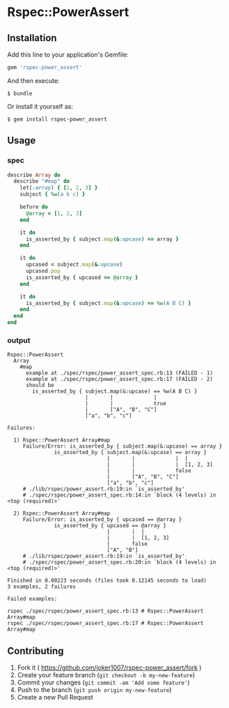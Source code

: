 # Rspec::PowerAssert

## Installation

Add this line to your application's Gemfile:

```ruby
gem 'rspec-power_assert'
```

And then execute:

    $ bundle

Or install it yourself as:

    $ gem install rspec-power_assert

## Usage

### spec
```ruby
describe Array do
  describe "#map" do
    let(:array) { [1, 2, 3] }
    subject { %w(a b c) }

    before do
      @array = [1, 2, 3]
    end

    it do
      is_asserted_by { subject.map(&:upcase) == array }
    end

    it do
      upcased = subject.map(&:upcase)
      upcased.pop
      is_asserted_by { upcased == @array }
    end

    it do
      is_asserted_by { subject.map(&:upcase) == %w(A B C) }
    end
  end
end
```

### output
```
Rspec::PowerAssert
  Array
    #map
      example at ./spec/rspec/power_assert_spec.rb:13 (FAILED - 1)
      example at ./spec/rspec/power_assert_spec.rb:17 (FAILED - 2)
      should be
        is_asserted_by { subject.map(&:upcase) == %w(A B C) }
                         |       |             |
                         |       |             true
                         |       ["A", "B", "C"]
                         ["a", "b", "c"]

Failures:

  1) Rspec::PowerAssert Array#map
     Failure/Error: is_asserted_by { subject.map(&:upcase) == array }
               is_asserted_by { subject.map(&:upcase) == array }
                                |       |             |  |
                                |       |             |  [1, 2, 3]
                                |       |             false
                                |       ["A", "B", "C"]
                                ["a", "b", "c"]
     # ./lib/rspec/power_assert.rb:19:in `is_asserted_by'
     # ./spec/rspec/power_assert_spec.rb:14:in `block (4 levels) in <top (required)>'

  2) Rspec::PowerAssert Array#map
     Failure/Error: is_asserted_by { upcased == @array }
               is_asserted_by { upcased == @array }
                                |       |  |
                                |       |  [1, 2, 3]
                                |       false
                                ["A", "B"]
     # ./lib/rspec/power_assert.rb:19:in `is_asserted_by'
     # ./spec/rspec/power_assert_spec.rb:20:in `block (4 levels) in <top (required)>'

Finished in 0.00223 seconds (files took 0.12145 seconds to load)
3 examples, 2 failures

Failed examples:

rspec ./spec/rspec/power_assert_spec.rb:13 # Rspec::PowerAssert Array#map
rspec ./spec/rspec/power_assert_spec.rb:17 # Rspec::PowerAssert Array#map
```

## Contributing

1. Fork it ( https://github.com/joker1007/rspec-power_assert/fork )
2. Create your feature branch (`git checkout -b my-new-feature`)
3. Commit your changes (`git commit -am 'Add some feature'`)
4. Push to the branch (`git push origin my-new-feature`)
5. Create a new Pull Request
